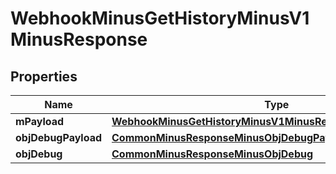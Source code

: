 
# WebhookMinusGetHistoryMinusV1MinusResponse

## Properties
Name | Type | Description | Notes
------------ | ------------- | ------------- | -------------
**mPayload** | [**WebhookMinusGetHistoryMinusV1MinusResponseMinusMPayload**](WebhookMinusGetHistoryMinusV1MinusResponseMinusMPayload.md) |  | 
**objDebugPayload** | [**CommonMinusResponseMinusObjDebugPayload**](CommonMinusResponseMinusObjDebugPayload.md) |  |  [optional]
**objDebug** | [**CommonMinusResponseMinusObjDebug**](CommonMinusResponseMinusObjDebug.md) |  |  [optional]




